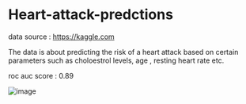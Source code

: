 # Heart-attack-predctions

data source : https://kaggle.com

The data is about predicting the risk of a heart attack based on certain parameters such as choloestrol levels, age , resting heart rate etc.

roc auc score : 0.89

![image](https://user-images.githubusercontent.com/20862520/156925602-26771f6b-b63a-4a18-91c5-80d823f64c15.png)
